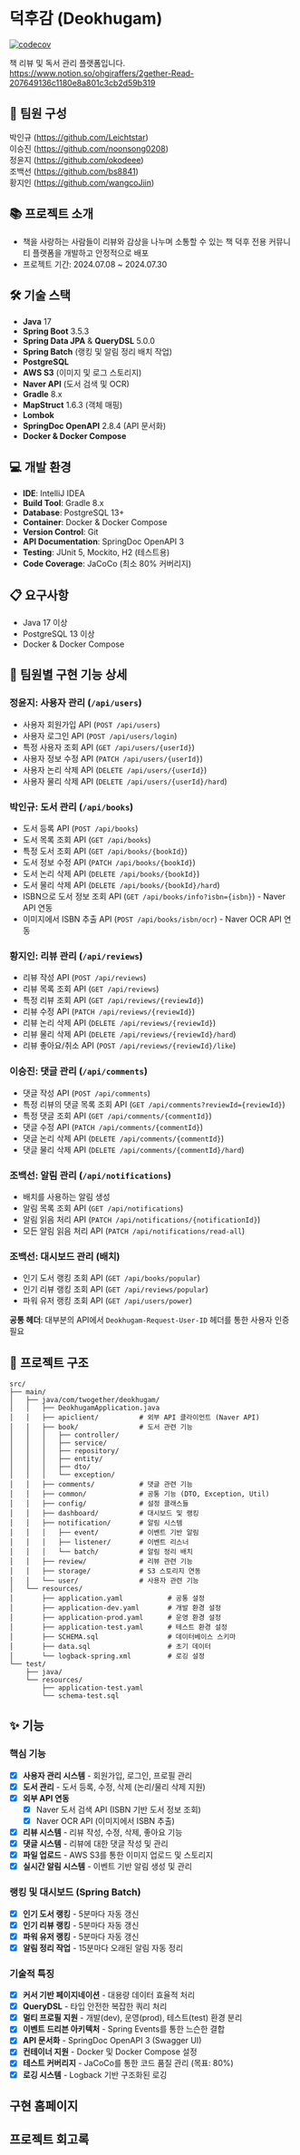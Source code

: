 # 덕후감 (Deokhugam)
[![codecov](https://codecov.io/gh/sb03-deokhugam-team2/sb03-deokhugam-team2/branch/dev/graph/badge.svg)](https://codecov.io/gh/sb03-deokhugam-team2/sb03-deokhugam-team2)

책 리뷰 및 독서 관리 플랫폼입니다.
<br>
https://www.notion.so/ohgiraffers/2gether-Read-207649136c1180e8a801c3cb2d59b319

## 👥 팀원 구성
박인규 (https://github.com/Leichtstar)  
이승진 (https://github.com/noonsong0208)  
정윤지 (https://github.com/okodeee)   
조백선 (https://github.com/bs8841)    
황지인 (https://github.com/wangcoJiin)

## 📚 프로젝트 소개
- 책을 사랑하는 사람들이 리뷰와 감상을 나누며 소통할 수 있는 책 덕후 전용 커뮤니티 플랫폼을 개발하고 안정적으로 배포
- 프로젝트 기간: 2024.07.08 ~ 2024.07.30

## 🛠️ 기술 스택
- **Java** 17
- **Spring Boot** 3.5.3
- **Spring Data JPA** & **QueryDSL** 5.0.0
- **Spring Batch** (랭킹 및 알림 정리 배치 작업)
- **PostgreSQL**
- **AWS S3** (이미지 및 로그 스토리지)
- **Naver API** (도서 검색 및 OCR)
- **Gradle** 8.x
- **MapStruct** 1.6.3 (객체 매핑)
- **Lombok** 
- **SpringDoc OpenAPI** 2.8.4 (API 문서화)
- **Docker & Docker Compose**

## 💻 개발 환경

- **IDE**: IntelliJ IDEA
- **Build Tool**: Gradle 8.x
- **Database**: PostgreSQL 13+
- **Container**: Docker & Docker Compose
- **Version Control**: Git
- **API Documentation**: SpringDoc OpenAPI 3
- **Testing**: JUnit 5, Mockito, H2 (테스트용)
- **Code Coverage**: JaCoCo (최소 80% 커버리지)

## 📋 요구사항

- Java 17 이상
- PostgreSQL 13 이상
- Docker & Docker Compose

## 🎯 팀원별 구현 기능 상세

### 정윤지: 사용자 관리 (`/api/users`)
- 사용자 회원가입 API (`POST /api/users`)
- 사용자 로그인 API (`POST /api/users/login`)
- 특정 사용자 조회 API (`GET /api/users/{userId}`)
- 사용자 정보 수정 API (`PATCH /api/users/{userId}`)
- 사용자 논리 삭제 API (`DELETE /api/users/{userId}`)
- 사용자 물리 삭제 API (`DELETE /api/users/{userId}/hard`)

### 박인규: 도서 관리 (`/api/books`)
- 도서 등록 API (`POST /api/books`)
- 도서 목록 조회 API (`GET /api/books`)
- 특정 도서 조회 API (`GET /api/books/{bookId}`)
- 도서 정보 수정 API (`PATCH /api/books/{bookId}`)
- 도서 논리 삭제 API (`DELETE /api/books/{bookId}`)
- 도서 물리 삭제 API (`DELETE /api/books/{bookId}/hard`)
- ISBN으로 도서 정보 조회 API (`GET /api/books/info?isbn={isbn}`) - Naver API 연동
- 이미지에서 ISBN 추출 API (`POST /api/books/isbn/ocr`) - Naver OCR API 연동

### 황지인: 리뷰 관리 (`/api/reviews`)
- 리뷰 작성 API (`POST /api/reviews`)
- 리뷰 목록 조회 API (`GET /api/reviews`)
- 특정 리뷰 조회 API (`GET /api/reviews/{reviewId}`)
- 리뷰 수정 API (`PATCH /api/reviews/{reviewId}`)
- 리뷰 논리 삭제 API (`DELETE /api/reviews/{reviewId}`)
- 리뷰 물리 삭제 API (`DELETE /api/reviews/{reviewId}/hard`)
- 리뷰 좋아요/취소 API (`POST /api/reviews/{reviewId}/like`)

### 이승진: 댓글 관리 (`/api/comments`)
- 댓글 작성 API (`POST /api/comments`)
- 특정 리뷰의 댓글 목록 조회 API (`GET /api/comments?reviewId={reviewId}`)
- 특정 댓글 조회 API (`GET /api/comments/{commentId}`)
- 댓글 수정 API (`PATCH /api/comments/{commentId}`)
- 댓글 논리 삭제 API (`DELETE /api/comments/{commentId}`)
- 댓글 물리 삭제 API (`DELETE /api/comments/{commentId}/hard`)

### 조백선: 알림 관리 (`/api/notifications`)
- 배치를 사용하는 알림 생성
- 알림 목록 조회 API (`GET /api/notifications`)
- 알림 읽음 처리 API (`PATCH /api/notifications/{notificationId}`)
- 모든 알림 읽음 처리 API (`PATCH /api/notifications/read-all`)

### 조백선: 대시보드 관리 (배치)
- 인기 도서 랭킹 조회 API (`GET /api/books/popular`)
- 인기 리뷰 랭킹 조회 API (`GET /api/reviews/popular`)
- 파워 유저 랭킹 조회 API (`GET /api/users/power`)

**공통 헤더**: 대부분의 API에서 `Deokhugam-Request-User-ID` 헤더를 통한 사용자 인증 필요

## 📁 프로젝트 구조

```
src/
├── main/
│   ├── java/com/twogether/deokhugam/
│   │   ├── DeokhugamApplication.java
│   │   ├── apiclient/          # 외부 API 클라이언트 (Naver API)
│   │   ├── book/               # 도서 관련 기능
│   │   │   ├── controller/
│   │   │   ├── service/
│   │   │   ├── repository/
│   │   │   ├── entity/
│   │   │   ├── dto/
│   │   │   └── exception/
│   │   ├── comments/           # 댓글 관련 기능
│   │   ├── common/             # 공통 기능 (DTO, Exception, Util)
│   │   ├── config/             # 설정 클래스들
│   │   ├── dashboard/          # 대시보드 및 랭킹
│   │   ├── notification/       # 알림 시스템
│   │   │   ├── event/          # 이벤트 기반 알림
│   │   │   ├── listener/       # 이벤트 리스너
│   │   │   └── batch/          # 알림 정리 배치
│   │   ├── review/             # 리뷰 관련 기능
│   │   ├── storage/            # S3 스토리지 연동
│   │   └── user/               # 사용자 관련 기능
│   └── resources/
│       ├── application.yaml           # 공통 설정
│       ├── application-dev.yaml       # 개발 환경 설정
│       ├── application-prod.yaml      # 운영 환경 설정
│       ├── application-test.yaml      # 테스트 환경 설정
│       ├── SCHEMA.sql                 # 데이터베이스 스키마
│       ├── data.sql                   # 초기 데이터
│       └── logback-spring.xml         # 로깅 설정
└── test/
    ├── java/
    └── resources/
        ├── application-test.yaml
        └── schema-test.sql
```

## ✨ 기능

### 핵심 기능
- [x] **사용자 관리 시스템** - 회원가입, 로그인, 프로필 관리
- [x] **도서 관리** - 도서 등록, 수정, 삭제 (논리/물리 삭제 지원)
- [x] **외부 API 연동**
    - [x] Naver 도서 검색 API (ISBN 기반 도서 정보 조회)
    - [x] Naver OCR API (이미지에서 ISBN 추출)
- [x] **리뷰 시스템** - 리뷰 작성, 수정, 삭제, 좋아요 기능
- [x] **댓글 시스템** - 리뷰에 대한 댓글 작성 및 관리
- [x] **파일 업로드** - AWS S3를 통한 이미지 업로드 및 스토리지
- [x] **실시간 알림 시스템** - 이벤트 기반 알림 생성 및 관리

### 랭킹 및 대시보드 (Spring Batch)
- [x] **인기 도서 랭킹** - 5분마다 자동 갱신
- [x] **인기 리뷰 랭킹** - 5분마다 자동 갱신
- [x] **파워 유저 랭킹** - 5분마다 자동 갱신
- [x] **알림 정리 작업** - 15분마다 오래된 알림 자동 정리

### 기술적 특징
- [x] **커서 기반 페이지네이션** - 대용량 데이터 효율적 처리
- [x] **QueryDSL** - 타입 안전한 복잡한 쿼리 처리
- [x] **멀티 프로필 지원** - 개발(dev), 운영(prod), 테스트(test) 환경 분리
- [x] **이벤트 드리븐 아키텍처** - Spring Events를 통한 느슨한 결합
- [x] **API 문서화** - SpringDoc OpenAPI 3 (Swagger UI)
- [x] **컨테이너 지원** - Docker 및 Docker Compose 설정
- [x] **테스트 커버리지** - JaCoCo를 통한 코드 품질 관리 (목표: 80%)
- [x] **로깅 시스템** - Logback 기반 구조화된 로깅

## 구현 홈페이지

## 프로젝트 회고록